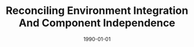 ---
title: "Reconciling Environment Integration And Component Independence"
date: 1990-01-01
venue: "SIGSOFT'90 4th Symposium on Software Development Environments, Irvine, CA, USA, December 3-5, 1990"
paperurl: https://doi.org/10.1145/99277.99281
authors: "Kevin J Sullivan and David Notkin"
---
